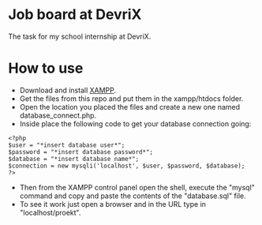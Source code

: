# Job board at DevriX
The task for my school internship at DevriX.

# How to use
* Download and install [XAMPP](https://www.apachefriends.org/download.html).
* Get the files from this repo and put them in the xampp/htdocs folder.
* Open the location you placed the files and create a new one named database_connect.php.
* Inside place the following code to get your database connection going:
```
<?php
$user = "*insert database user*";
$password = "*insert database password*";
$database = "*insert database name*";
$connection = new mysqli('localhost', $user, $password, $database);
?>
```
* Then from the XAMPP control panel open the shell, execute the "mysql" command and copy and paste the contents of the "database.sql" file.
* To see it work just open a browser and in the URL type in "localhost/proekt".
